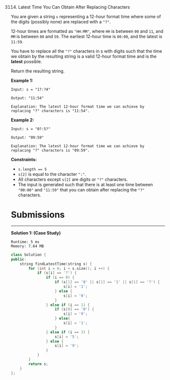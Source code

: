 3114. Latest Time You Can Obtain After Replacing Characters

You are given a string `s` representing a 12-hour format time where some of the digits (possibly none) are replaced with a `"?"`.

12-hour times are formatted as `"HH:MM"`, where `HH` is between `00` and `11`, and `MM` is between `00` and `59`. The earliest 12-hour time is `00:00`, and the latest is `11:59`.

You have to replace all the `"?"` characters in s with digits such that the time we obtain by the resulting string is a valid 12-hour format time and is the **latest** possible.

Return the resulting string.

 

**Example 1:**
```
Input: s = "1?:?4"

Output: "11:54"

Explanation: The latest 12-hour format time we can achieve by replacing "?" characters is "11:54".
```

**Example 2:**
```
Input: s = "0?:5?"

Output: "09:59"

Explanation: The latest 12-hour format time we can achieve by replacing "?" characters is "09:59".
```
 

**Constraints:**

* `s.length == 5`
* `s[2]` is equal to the character `":"`.
* All characters except `s[2]` are digits or `"?"` characters.
* The input is generated such that there is at least one time between `"00:00"` and `"11:59"` that you can obtain after replacing the `"?"` characters.

# Submissions
---
**Solution 1: (Case Study)**
```
Runtime: 5 ms
Memory: 7.64 MB
```
```c++
class Solution {
public:
    string findLatestTime(string s) {
        for (int i = 0; i < s.size(); i ++) {
            if (s[i] == '?') {
                if (i == 0) {
                    if (s[1] == '0' || s[1] == '1' || s[1] == '?') {
                        s[i] = '1';
                    } else {
                        s[i] = '0';
                    }
                } else if (i == 1) {
                    if (s[0] == '0') {
                        s[i] = '9';
                    } else{
                        s[i] = '1';
                    }
                } else if (i == 3) {
                    s[i] = '5';
                } else {
                    s[i] = '9';
                }
            }
        }
        return s;
    }
};
```
